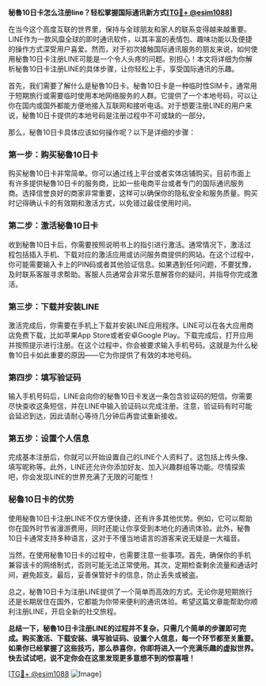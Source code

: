 **秘魯10日卡怎么注册line？轻松掌握国际通讯新方式[[TG💪+ @esim1088](https://t.me/s/esim1088)]**

在当今这个高度互联的世界里，保持与全球朋友和家人的联系变得越来越重要。LINE作为一款风靡全球的即时通讯软件，以其丰富的表情包、趣味功能以及便捷的操作方式深受用户喜爱。然而，对于初次接触国际通讯服务的朋友来说，如何使用秘魯10日卡注册LINE可能是一个令人头疼的问题。别担心！本文将详细为你解析秘魯10日卡注册LINE的具体步骤，让你轻松上手，享受国际通讯的乐趣。

首先，我们需要了解什么是秘魯10日卡。秘魯10日卡是一种临时性SIM卡，通常用于短期旅行或需要临时使用本地网络服务的人群。它提供了一个本地号码，可以让你在国内或国外都能方便地接入互联网和接听电话。对于想要注册LINE的用户来说，秘魯10日卡提供的本地号码是注册过程中不可或缺的一部分。

那么，秘魯10日卡具体应该如何操作呢？以下是详细的步骤：

### 第一步：购买秘魯10日卡

购买秘魯10日卡非常简单。你可以通过线上平台或者实体店铺购买。目前市面上有许多提供秘魯10日卡的服务商，比如一些电商平台或者专门的国际通讯服务商。选择信誉良好的商家非常重要，这样可以确保你的隐私安全和服务质量。购买时记得确认卡的有效期和激活方式，以免错过最佳使用时间。

### 第二步：激活秘魯10日卡

收到秘魯10日卡后，你需要按照说明书上的指引进行激活。通常情况下，激活过程包括插入手机、下载对应的激活应用或访问服务商提供的网站。在这个过程中，你可能需要输入卡上的PIN码或者其他验证信息。如果遇到任何问题，不要犹豫，及时联系客服寻求帮助。客服人员通常会非常乐意解答你的疑问，并指导你完成激活。

### 第三步：下载并安装LINE

激活完成后，你需要在手机上下载并安装LINE应用程序。LINE可以在各大应用商店免费下载，比如苹果App Store或者安卓Google Play。下载完成后，打开应用并按照提示进行注册。在这个过程中，你会被要求输入手机号码。这就是为什么秘魯10日卡如此重要的原因——它为你提供了有效的本地号码。

### 第四步：填写验证码

输入手机号码后，LINE会向你的秘魯10日卡发送一条包含验证码的短信。你需要尽快查收这条短信，并在LINE中输入验证码以完成注册。注意，验证码有时可能会延迟到达，因此请耐心等待几分钟后再尝试重新接收。

### 第五步：设置个人信息

完成基本注册后，你就可以开始设置自己的LINE个人资料了。这包括上传头像、填写昵称等。此外，LINE还允许你添加好友、加入兴趣群组等功能。尽情探索吧，你会发现LINE的世界充满了无限的可能性！

### 秘魯10日卡的优势

使用秘魯10日卡注册LINE不仅方便快捷，还有许多其他优势。例如，它可以帮助你在国外时节省漫游费用，同时还能让你享受到本地化的通讯体验。此外，秘魯10日卡通常支持多种语言，这对于不懂当地语言的游客来说无疑是一大福音。

当然，在使用秘魯10日卡的过程中，也需要注意一些事项。首先，确保你的手机兼容该卡的网络制式，否则可能无法正常使用。其次，定期检查剩余流量和通话时间，避免超支。最后，妥善保管好卡的信息，防止丢失或被盗。

总之，秘魯10日卡为注册LINE提供了一个简单而高效的方式。无论你是短期旅行还是长期居住在国外，它都能为你带来便利的通讯体验。希望这篇文章能帮助你顺利注册LINE，开启全新的社交旅程。

**总结一下，秘魯10日卡注册LINE的过程并不复杂，只需几个简单的步骤即可完成。购买激活、下载安装、填写验证码、设置个人信息，每一个环节都至关重要。如果你已经掌握了这些技巧，那么恭喜你，你即将进入一个充满乐趣的虚拟世界。快去试试吧，说不定你会在这里发现更多意想不到的惊喜哦！**

[[TG💪+ @esim1088](https://t.me/s/esim1088) ![Image](https://i.postimg.cc/4NQfJmqS/Snipaste-2025-05-13-00-14-12.png)]
